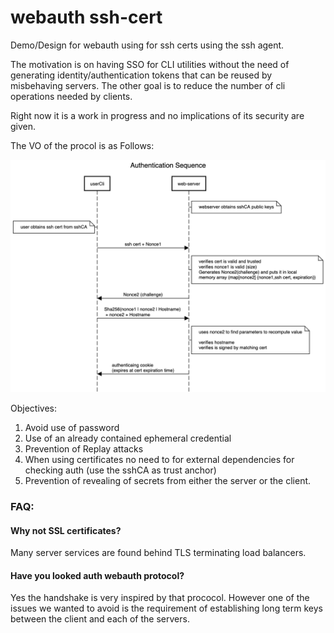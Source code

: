 # webauth ssh-cert
Demo/Design for webauth using  for ssh certs using the ssh agent.

The motivation is on having SSO for CLI utilities without the need of generating identity/authentication tokens that can be reused by misbehaving servers. The other goal is to reduce the number of cli operations needed by clients. 

Right now it is a work in progress and no implications of its security are given.


The VO of the procol is as Follows:

![foo](docs/ssh-cert-challenge-sequesnce-v0.png)

Objectives:
1. Avoid use of password
2. Use of an already contained ephemeral credential
3. Prevention of Replay attacks
4. When using certificates no need to for external dependencies for checking auth (use the sshCA as trust anchor)
5. Prevention of revealing of secrets from either the server or the client.

### FAQ:
#### Why not SSL certificates?
Many server services are found behind TLS terminating load balancers.
#### Have you looked auth webauth protocol?
Yes the handshake is very inspired by that prococol. However one of the issues we wanted to avoid is the requirement of establishing long term keys between the client and each of the servers.
